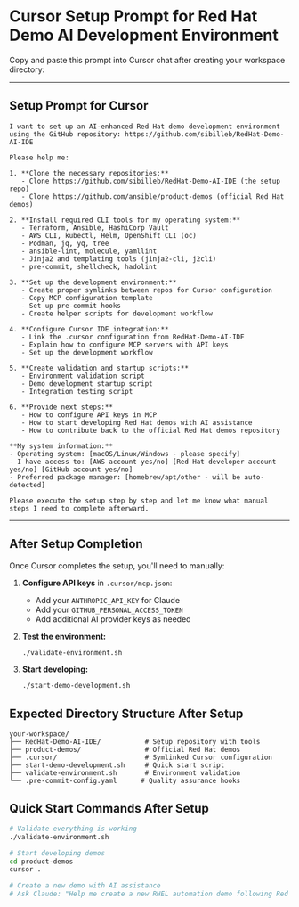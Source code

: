 # Cursor Setup Prompt for Red Hat Demo AI Development Environment

Copy and paste this prompt into Cursor chat after creating your workspace directory:

---

## Setup Prompt for Cursor

```
I want to set up an AI-enhanced Red Hat demo development environment using the GitHub repository: https://github.com/sibilleb/RedHat-Demo-AI-IDE

Please help me:

1. **Clone the necessary repositories:**
   - Clone https://github.com/sibilleb/RedHat-Demo-AI-IDE (the setup repo)
   - Clone https://github.com/ansible/product-demos (official Red Hat demos)

2. **Install required CLI tools for my operating system:**
   - Terraform, Ansible, HashiCorp Vault
   - AWS CLI, kubectl, Helm, OpenShift CLI (oc)
   - Podman, jq, yq, tree
   - ansible-lint, molecule, yamllint
   - Jinja2 and templating tools (jinja2-cli, j2cli)
   - pre-commit, shellcheck, hadolint

3. **Set up the development environment:**
   - Create proper symlinks between repos for Cursor configuration
   - Copy MCP configuration template
   - Set up pre-commit hooks
   - Create helper scripts for development workflow

4. **Configure Cursor IDE integration:**
   - Link the .cursor configuration from RedHat-Demo-AI-IDE
   - Explain how to configure MCP servers with API keys
   - Set up the development workflow

5. **Create validation and startup scripts:**
   - Environment validation script
   - Demo development startup script
   - Integration testing script

6. **Provide next steps:**
   - How to configure API keys in MCP
   - How to start developing Red Hat demos with AI assistance
   - How to contribute back to the official Red Hat demos repository

**My system information:**
- Operating system: [macOS/Linux/Windows - please specify]
- I have access to: [AWS account yes/no] [Red Hat developer account yes/no] [GitHub account yes/no]
- Preferred package manager: [homebrew/apt/other - will be auto-detected]

Please execute the setup step by step and let me know what manual steps I need to complete afterward.
```

---

## After Setup Completion

Once Cursor completes the setup, you'll need to manually:

1. **Configure API keys** in `.cursor/mcp.json`:
   - Add your `ANTHROPIC_API_KEY` for Claude
   - Add your `GITHUB_PERSONAL_ACCESS_TOKEN`
   - Add additional AI provider keys as needed

2. **Test the environment:**
   ```bash
   ./validate-environment.sh
   ```

3. **Start developing:**
   ```bash
   ./start-demo-development.sh
   ```

## Expected Directory Structure After Setup

```
your-workspace/
├── RedHat-Demo-AI-IDE/           # Setup repository with tools
├── product-demos/                # Official Red Hat demos
├── .cursor/                      # Symlinked Cursor configuration
├── start-demo-development.sh     # Quick start script
├── validate-environment.sh       # Environment validation
└── .pre-commit-config.yaml      # Quality assurance hooks
```

## Quick Start Commands After Setup

```bash
# Validate everything is working
./validate-environment.sh

# Start developing demos
cd product-demos
cursor .

# Create a new demo with AI assistance
# Ask Claude: "Help me create a new RHEL automation demo following Red Hat best practices"
``` 